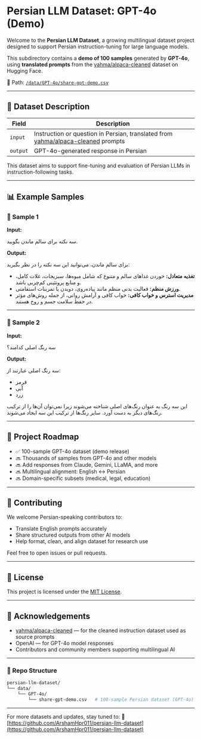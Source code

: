 # Persian LLM Dataset: GPT-4o (Demo)

Welcome to the **Persian LLM Dataset**, a growing multilingual dataset project designed to support Persian instruction-tuning for large language models.

This subdirectory contains a **demo of 100 samples** generated by **GPT-4o**, using **translated prompts** from the [yahma/alpaca-cleaned](https://huggingface.co/datasets/yahma/alpaca-cleaned) dataset on Hugging Face.

📍 Path: [`/data/GPT-4o/share-gpt-demo.csv`](https://github.com/ArshamHpr011/persian-llm-dataset/tree/main/data/GPT-4o)

---

## 📌 Dataset Description

| Field    | Description                                                                                                                              |
| -------- | ---------------------------------------------------------------------------------------------------------------------------------------- |
| `input`  | Instruction or question in Persian, translated from [yahma/alpaca-cleaned](https://huggingface.co/datasets/yahma/alpaca-cleaned) prompts |
| `output` | GPT-4o-generated response in Persian                                                                                                     |

This dataset aims to support fine-tuning and evaluation of Persian LLMs in instruction-following tasks.

---

## 📊 Example Samples

### 🔹 Sample 1

**Input:**

سه نکته برای سالم ماندن بگویید.

**Output:**

برای سالم ماندن، می‌توانید این سه نکته را در نظر بگیرید:

* **تغذیه متعادل:** خوردن غذاهای سالم و متنوع که شامل میوه‌ها، سبزیجات، غلات کامل، و منابع پروتئینی کم‌چربی باشد.
* **ورزش منظم:** فعالیت بدنی منظم مانند پیاده‌روی، دویدن یا تمرینات استقامتی.
* **مدیریت استرس و خواب کافی:** خواب کافی و آرامش روانی، از جمله روش‌های مؤثر در حفظ سلامت جسم و روح هستند.

---

### 🔹 Sample 2

**Input:**

سه رنگ اصلی کدامند؟

**Output:**

سه رنگ اصلی عبارتند از:

* قرمز
* آبی
* زرد

این سه رنگ به عنوان رنگ‌های اصلی شناخته می‌شوند زیرا نمی‌توان آن‌ها را از ترکیب رنگ‌های دیگر به دست آورد. سایر رنگ‌ها از ترکیب این سه ایجاد می‌شوند.

---

## 🚀 Project Roadmap

* ✅ 100-sample GPT-4o dataset (demo release)
* 🔜 Thousands of samples from GPT-4o and other models
* 🔜 Add responses from Claude, Gemini, LLaMA, and more
* 🔜 Multilingual alignment: English ↔ Persian
* 🔜 Domain-specific subsets (medical, legal, education)

---

## 🤝 Contributing

We welcome Persian-speaking contributors to:

* Translate English prompts accurately
* Share structured outputs from other AI models
* Help format, clean, and align dataset for research use

Feel free to open issues or pull requests.

---

## 📄 License

This project is licensed under the [MIT License](https://opensource.org/licenses/MIT).

---

## 🙏 Acknowledgements

* [yahma/alpaca-cleaned](https://huggingface.co/datasets/yahma/alpaca-cleaned) — for the cleaned instruction dataset used as source prompts
* OpenAI — for GPT-4o model responses
* Contributors and community members supporting multilingual AI

---

### 📂 Repo Structure

```bash
persian-llm-dataset/
└── data/
    └── GPT-4o/
        └── share-gpt-demo.csv   # 100-sample Persian dataset (GPT-4o)
```

---

For more datasets and updates, stay tuned to:
🔗 [https://github.com/ArshamHpr011/persian-llm-dataset](https://github.com/ArshamHpr011/persian-llm-dataset)
